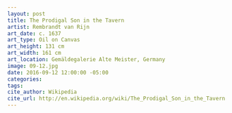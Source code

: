 ```yaml
---
layout: post
title: The Prodigal Son in the Tavern
artist: Rembrandt van Rijn
art_date: c. 1637
art_type: Oil on Canvas
art_height: 131 cm
art_width: 161 cm
art_location: Gemäldegalerie Alte Meister, Germany
image: 09-12.jpg
date: 2016-09-12 12:00:00 -05:00
categories:
tags:
cite_author: Wikipedia
cite_url: http://en.wikipedia.org/wiki/The_Prodigal_Son_in_the_Tavern
---
```

